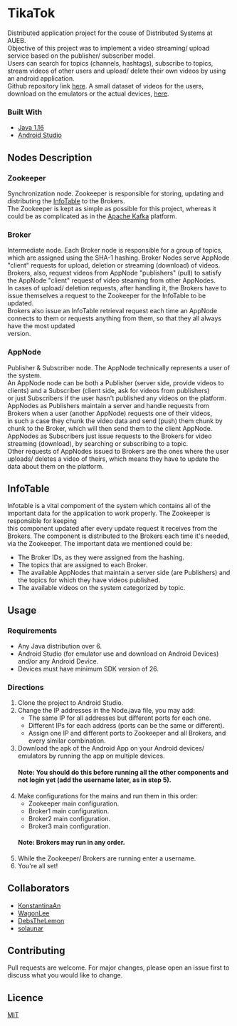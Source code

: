 # TikaTok
Distributed application project for the couse of Distributed Systems at AUEB. <br>
Objective of this project was to implement a video streaming/ upload service based on the publisher/ subscriber model. <br>
Users can search for topics (channels, hashtags), subscribe to topics, stream videos of other users and upload/ delete their own videos by using an android application.<br>
Github repository link [here](https://github.com/solaunar/TikaTok).
A small dataset of videos for the users, download on the emulators or the actual devices, [here](https://drive.google.com/file/d/1oLuhaRg0QIlOXzBN9X6N6BIzRsYdWuN_/view?usp=sharing).

### Built With <a name="built"></a>
* [Java 1.16](https://docs.oracle.com/en/java/javase/16/docs/api/index.html)
* [Android Studio](https://developer.android.com/studio)

## Nodes Description
### Zookeeper
Synchronization node. Zookeeper is responsible for storing, updating and distributing the [InfoTable](#infotable) to the Brokers. <br>
The Zookeeper is kept as simple as possible for this project, whereas it could be as complicated as in the [Apache Kafka](https://kafka.apache.org/documentation/) platform.

### Broker
Intermediate node. Each Broker node is responsible for a group of topics, which are assigned using the SHA-1 hashing. 
Broker Nodes serve AppNode "client" requests for upload, deletion or streaming (download) of videos. <br>
Brokers, also, request videos from AppNode "publishers" (pull) to satisfy the AppNode "client" request of video steaming from other AppNodes. <br>
In cases of upload/ deletion requests, after handling it, the Brokers have to issue themselves a request to the Zookeeper for the InfoTable to be updated. <br>
Brokers also issue an InfoTable retrieval request each time an AppNode connects to them or requests anything from them, so that they all always have the most updated <br>
version.

### AppNode
Publisher & Subscriber node. The AppNode technically represents a user of the system. <br>
An AppNode node can be both a Publisher (server side, provide videos to clients) and a Subscriber (client side, ask for videos from publishers) <br>
or just Subscribers if the user hasn't published any videos on the platform. <br>
AppNodes as Publishers maintain a server and handle requests from Brokers when a user (another AppNode) requests one of their videos, <br>
in such a case they chunk the video data and send (push) them chunk by chunk to the Broker, which will then send them to the client AppNode. <br>
AppNodes as Subscribers just issue requests to the Brokers for video streaming (download), by searching or subscribing to a topic. <br>
Other requests of AppNodes issued to Brokers are the ones where the user uploads/ deletes a video of theirs, which means they have to update the data about them on the platform.

## InfoTable <a name="infotable"></a>
Infotable is a vital compoment of the system which contains all of the important data for the application to work properly. The Zookeeper is responsible for keeping <br>
this component updated after every update request it receives from the Brokers. The component is distributed to the Brokers each time it's needed, via the Zookeeper.
The important data we mentioned could be:
* The Broker IDs, as they were assigned from the hashing.
* The topics that are assigned to each Broker.
* The available AppNodes that maintain a server side (are Publishers) and the topics for which they have videos published.
* The available videos on the system categorized by topic.

## Usage
### Requirements
   * Any Java distribution over 6.
   * Android Studio (for emulator use and download on Android Devices) and/or any Android Device.
   * Devices must have minimum SDK version of 26.

### Directions
1. Clone the project to Android Studio.
2. Change the IP addresses in the Node.java file, you may add:
   * The same IP for all addresses but different ports for each one.
   * Different IPs for each address (ports can be the same or different).
   * Assign one IP and different ports to Zookeeper and all Brokers, and every similar combination.
3. Download the apk of the Android App on your Android devices/ emulators by running the app on multiple devices.
    #### Note: You should do this before running all the other components and not login yet (add the username later, as in step 5).
4. Make configurations for the mains and run them in this order:
   * Zookeeper main configuration.
   * Broker1 main configuration.
   * Broker2 main configuration.
   * Broker3 main configuration.
   #### Note: Brokers may run in any order.
5. While the Zookeeper/ Brokers are running enter a username.
6. You're all set!

## Collaborators 
* [KonstantinaAn](https://github.com/KonstantinaAn)
* [WagonLee](https://github.com/WagonLee)
* [DebsTheLemon](https://github.com/DebsTheLemon)
* [solaunar](https://github.com/solaunar)

## Contributing
Pull requests are welcome. For major changes, please open an issue first to discuss what you would like to change.

## Licence
[MIT](https://choosealicense.com/licenses/mit/)
